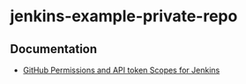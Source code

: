 # jenkins-example-private-repo

## Documentation

* [GitHub Permissions and API token Scopes for Jenkins](https://support.cloudbees.com/hc/en-us/articles/234710368-GitHub-Permissions-and-API-token-Scopes-for-Jenkins)